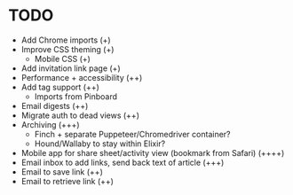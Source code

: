 # TODO

- Add Chrome imports (+)
- Improve CSS theming (+)
  - Mobile CSS (+)
- Add invitation link page (+)
- Performance + accessibility (++)
- Add tag support (++)
    - Imports from Pinboard
- Email digests (++)
- Migrate auth to dead views (++)
- Archiving (+++)
    - Finch + separate Puppeteer/Chromedriver container?
    - Hound/Wallaby to stay within Elixir?
- Mobile app for share sheet/activity view  (bookmark from Safari) (++++)
- Email inbox to add links, send back text of article (+++)
- Email to save link (++)
- Email to retrieve link (++)
